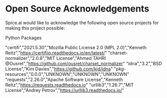 # Open Source Acknowledgements

Spice.ai would like to acknowledge the following open source projects for making this project possible:

Python Packages

"certifi","2021.5.30","Mozilla Public License 2.0 (MPL 2.0)","Kenneth Reitz","https://certifiio.readthedocs.io/en/latest/"
"charset-normalizer","2.0.6","MIT License","Ahmed TAHRI @Ousret","https://github.com/ousret/charset_normalizer"
"idna","3.2","BSD License","Kim Davies","https://github.com/kjd/idna"
"pkg-resources","0.0.0","UNKNOWN","UNKNOWN","UNKNOWN"
"requests","2.26.0","Apache Software License","Kenneth Reitz","https://requests.readthedocs.io"
"urllib3","1.26.7","MIT License","Andrey Petrov","https://urllib3.readthedocs.io/"